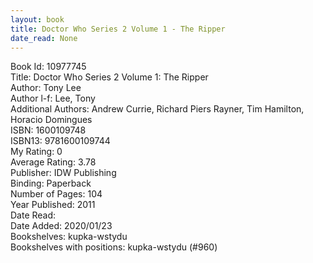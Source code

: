 ```yaml
---
layout: book
title: Doctor Who Series 2 Volume 1 - The Ripper
date_read: None
---
```


Book Id: 10977745<br />
Title: Doctor Who Series 2 Volume 1: The Ripper<br />
Author: Tony Lee<br />
Author l-f: Lee, Tony<br />
Additional Authors: Andrew Currie, Richard  Piers Rayner, Tim Hamilton, Horacio Domingues<br />
ISBN: 1600109748<br />
ISBN13: 9781600109744<br />
My Rating: 0<br />
Average Rating: 3.78<br />
Publisher: IDW Publishing<br />
Binding: Paperback<br />
Number of Pages: 104<br />
Year Published: 2011<br />
Date Read: <br />
Date Added: 2020/01/23<br />
Bookshelves: kupka-wstydu<br />
Bookshelves with positions: kupka-wstydu (#960)<br />

